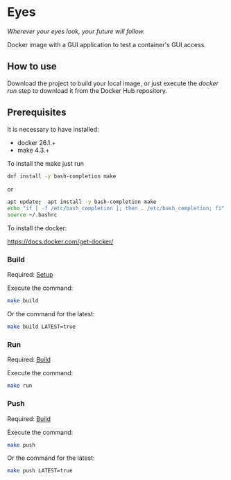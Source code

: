 # Eyes

*Wherever your eyes look, your future will follow.*

Docker image with a GUI application to test a container's GUI access.

## How to use

Download the project to build your local image, or just execute the *docker run* step to download it from the Docker Hub repository.

## Prerequisites

It is necessary to have installed:

- docker 26.1.+
- make 4.3.+

To install the make just run

```bash
dnf install -y bash-completion make
```
or
```bash
apt update;  apt install -y bash-completion make
echo "if [ -f /etc/bash_completion ]; then . /etc/bash_completion; fi" >> ~/.bashrc
source ~/.bashrc
```

To install the docker:

<https://docs.docker.com/get-docker/>


### Build
Required: [Setup](#prerequisites)

Execute the command:

```bash
make build
```

Or the command for the latest:

```bash
make build LATEST=true
```

### Run
Required: [Build](#build)

Execute the command:

```bash
make run
```

### Push
Required: [Build](#build)

Execute the command:

```bash
make push
```

Or the command for the latest:

```bash
make push LATEST=true
```

